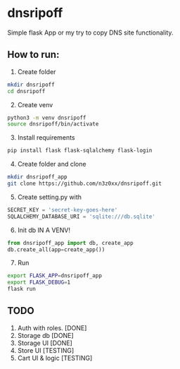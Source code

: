 # dnsripoff
Simple flask App or my try to copy DNS site functionality.

## How to run:
1. Create folder
```bash
mkdir dnsripoff
cd dnsripoff
```
2. Create venv
```bash
python3 -m venv dnsripoff
source dnsripoff/bin/activate
```
3. Install requirements
```bash
pip install flask flask-sqlalchemy flask-login
```
4. Create folder and clone
```bash
mkdir dnsripoff_app
git clone https://github.com/n3z0xx/dnsripoff.git
```
5. Create setting.py with
```python
SECRET_KEY = 'secret-key-goes-here'
SQLALCHEMY_DATABASE_URI = 'sqlite:///db.sqlite'
```
6. Init db IN A VENV!
```python
from dnsripoff_app import db, create_app
db.create_all(app=create_app())
```
7. Run
```bash
export FLASK_APP=dnsripoff_app
export FLASK_DEBUG=1
flask run
```
## TODO
1. Auth with roles. [DONE]
2. Storage db       [DONE]
3. Storage UI       [DONE]
4. Store UI         [TESTING]
5. Cart UI & logic  [TESTING]
